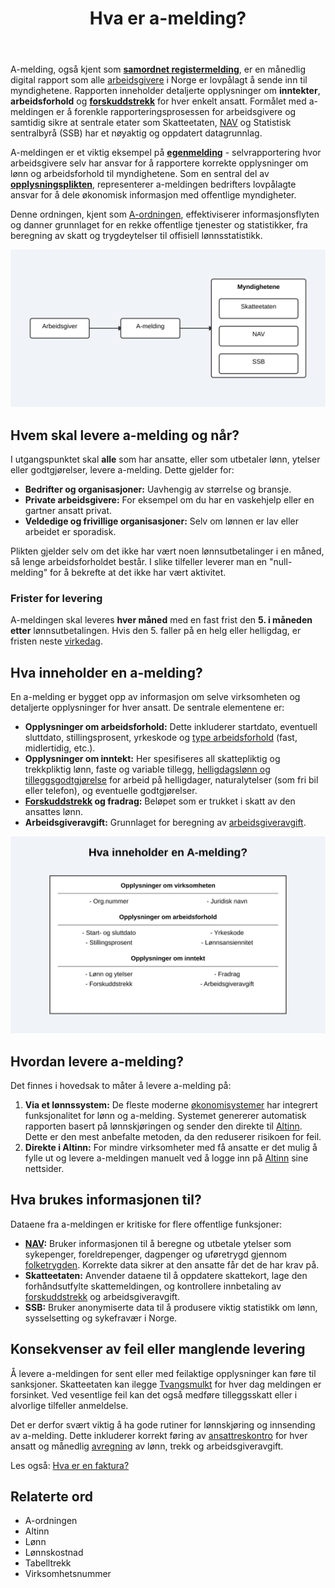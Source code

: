 ﻿---
title: "Hva er a-melding?"
seoTitle: "Hva er a-melding?"
description: 'A-melding, også kjent som **[samordnet registermelding](/blogs/regnskap/samordnet-registermelding "Samordnet registermelding")**, er en månedlig digital rappo...'
---

A-melding, også kjent som **[samordnet registermelding](/blogs/regnskap/samordnet-registermelding "Samordnet registermelding")**, er en månedlig digital rapport som alle [arbeidsgivere](/blogs/regnskap/arbeidsgiver "Arbeidsgiver “ Roller og Ansvar i Norsk Arbeidsliv og Regnskap") i Norge er lovpålagt å sende inn til myndighetene. Rapporten inneholder detaljerte opplysninger om **inntekter**, **arbeidsforhold** og **[forskuddstrekk](/blogs/regnskap/hva-er-forskuddstrekk "Hva er Forskuddstrekk? Komplett Guide til Skattetrekk i Lønn")** for hver enkelt ansatt. Formålet med a-meldingen er å forenkle rapporteringsprosessen for arbeidsgivere og samtidig sikre at sentrale etater som Skatteetaten, [NAV](/blogs/regnskap/hva-er-nav "NAV i Regnskap “ Rolle og Bruk av Arbeids- og velferdsdata") og Statistisk sentralbyrå (SSB) har et nøyaktig og oppdatert datagrunnlag.

A-meldingen er et viktig eksempel på **[egenmelding](/blogs/regnskap/hva-er-egenmelding "Hva er Egenmelding? Komplett Guide til Selvrapportering i Norsk Regnskap")** - selvrapportering hvor arbeidsgivere selv har ansvar for å rapportere korrekte opplysninger om lønn og arbeidsforhold til myndighetene. Som en sentral del av **[opplysningsplikten](/blogs/regnskap/hva-er-opplysningsplikt "Hva er opplysningsplikt? Komplett guide til rapporteringsplikt")**, representerer a-meldingen bedrifters lovpålagte ansvar for å dele økonomisk informasjon med offentlige myndigheter.

Denne ordningen, kjent som [A-ordningen](/blogs/regnskap/hva-er-a-ordningen "Hva er A-ordningen?"), effektiviserer informasjonsflyten og danner grunnlaget for en rekke offentlige tjenester og statistikker, fra beregning av skatt og trygdeytelser til offisiell lønnsstatistikk.

![Flyten i A-meldingen](a-melding-flow.svg)

## Hvem skal levere a-melding og når?

I utgangspunktet skal **alle** som har ansatte, eller som utbetaler lønn, ytelser eller godtgjørelser, levere a-melding. Dette gjelder for:

*   **Bedrifter og organisasjoner:** Uavhengig av størrelse og bransje.
*   **Private arbeidsgivere:** For eksempel om du har en vaskehjelp eller en gartner ansatt privat.
*   **Veldedige og frivillige organisasjoner:** Selv om lønnen er lav eller arbeidet er sporadisk.

Plikten gjelder selv om det ikke har vært noen lønnsutbetalinger i en måned, så lenge arbeidsforholdet består. I slike tilfeller leverer man en "null-melding" for å bekrefte at det ikke har vært aktivitet.

### Frister for levering

A-meldingen skal leveres **hver måned** med en fast frist den **5. i måneden etter** lønnsutbetalingen. Hvis den 5. faller på en helg eller helligdag, er fristen neste [virkedag](/blogs/regnskap/virkedager "Virkedager").

## Hva inneholder en a-melding?

En a-melding er bygget opp av informasjon om selve virksomheten og detaljerte opplysninger for hver ansatt. De sentrale elementene er:

*   **Opplysninger om arbeidsforhold:** Dette inkluderer startdato, eventuell sluttdato, stillingsprosent, yrkeskode og [type arbeidsforhold](/blogs/regnskap/hva-er-arbeidsforholdstype "Hva er arbeidsforholdstype?") (fast, midlertidig, etc.).
*   **Opplysninger om inntekt:** Her spesifiseres all skattepliktig og trekkpliktig lønn, faste og variable tillegg, [helligdagslønn og tilleggsgodtgjørelse](/blogs/regnskap/helligdager-regnskap-bedriftseiere "Helligdager (regnskap, bedriftseiere) - Komplett Guide til Feriepenger og Regnskapsføring") for arbeid på helligdager, naturalytelser (som fri bil eller telefon), og eventuelle godtgjørelser.
*   **[Forskuddstrekk](/blogs/regnskap/hva-er-forskuddstrekk "Hva er Forskuddstrekk? Komplett Guide til Skattetrekk i Lønn") og fradrag:** Beløpet som er trukket i skatt av den ansattes lønn.
*   **Arbeidsgiveravgift:** Grunnlaget for beregning av [arbeidsgiveravgift](/blogs/regnskap/hva-er-arbeidsgiveravgift "Hva er Arbeidsgiveravgift? En Komplett Guide til Norges Lønnsavgift").

![Innholdet i en A-melding](a-melding-contents.svg)

## Hvordan levere a-melding?

Det finnes i hovedsak to måter å levere a-melding på:

1.  **Via et lønnssystem:** De fleste moderne [økonomisystemer](/blogs/regnskap/hva-er-regnskap "Hva er Regnskap? En Enkel Forklaring") har integrert funksjonalitet for lønn og a-melding. Systemet genererer automatisk rapporten basert på lønnskjøringen og sender den direkte til [Altinn](/blogs/regnskap/hva-er-altinn "Hva er Altinn? Norges Digitale Portal for Næringsliv og Privatpersoner"). Dette er den mest anbefalte metoden, da den reduserer risikoen for feil.
2.  **Direkte i Altinn:** For mindre virksomheter med få ansatte er det mulig å fylle ut og levere a-meldingen manuelt ved å logge inn på [Altinn](/blogs/regnskap/hva-er-altinn "Hva er Altinn? Norges Digitale Portal for Næringsliv og Privatpersoner") sine nettsider.

## Hva brukes informasjonen til?

Dataene fra a-meldingen er kritiske for flere offentlige funksjoner:

*   **[NAV](/blogs/regnskap/hva-er-nav "NAV i Regnskap “ Rolle og Bruk av Arbeids- og velferdsdata"):** Bruker informasjonen til å beregne og utbetale ytelser som sykepenger, foreldrepenger, dagpenger og uføretrygd gjennom [folketrygden](/blogs/regnskap/hva-er-folketrygden "Hva er Folketrygden? Komplett Guide til Norges Nasjonale Trygdesystem"). Korrekte data sikrer at den ansatte får det de har krav på.
*   **Skatteetaten:** Anvender dataene til å oppdatere skattekort, lage den forhåndsutfylte skattemeldingen, og kontrollere innbetaling av [forskuddstrekk](/blogs/regnskap/hva-er-forskuddstrekk "Hva er Forskuddstrekk? Komplett Guide til Skattetrekk i Lønn") og arbeidsgiveravgift.
*   **SSB:** Bruker anonymiserte data til å produsere viktig statistikk om lønn, sysselsetting og sykefravær i Norge.

## Konsekvenser av feil eller manglende levering

Å levere a-meldingen for sent eller med feilaktige opplysninger kan føre til sanksjoner. Skatteetaten kan ilegge [Tvangsmulkt](/blogs/regnskap/tvangsmulkt "Hva er Tvangsmulkt? Guide til Tvangsmulkt og Beregning i Norsk Regnskap") for hver dag meldingen er forsinket. Ved vesentlige feil kan det også medføre tilleggsskatt eller i alvorlige tilfeller anmeldelse.

Det er derfor svært viktig å ha gode rutiner for lønnskjøring og innsending av a-melding. Dette inkluderer korrekt føring av [ansattreskontro](/blogs/regnskap/hva-er-ansattreskontro "Hva er Ansattreskontro? En Guide til Ansattkontoer i Regnskap") for hver ansatt og månedlig [avregning](/blogs/regnskap/avregning "Hva er Avregning i Regnskap? Komplett Guide til Avregning") av lønn, trekk og arbeidsgiveravgift.

Les også: [Hva er en faktura?](/blogs/regnskap/hva-er-en-faktura "Hva er en Faktura? En Guide til Norske Fakturakrav")

## Relaterte ord

*   A-ordningen
*   Altinn
*   Lønn
*   Lønnskostnad
*   Tabelltrekk
*   Virksomhetsnummer












